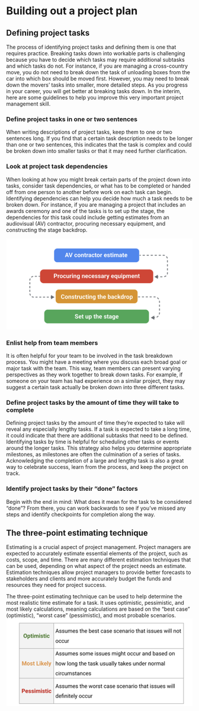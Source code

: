 # Building out a project plan

## Defining project tasks
The process of identifying project tasks and defining them is one that requires practice. Breaking tasks down into workable parts is challenging because you have to decide which tasks may require additional subtasks and which tasks do not. For instance, if you are managing a cross-country move, you do not need to break down the task of unloading boxes from the car into which box should be moved first. However, you may need to break down the movers’ tasks into smaller, more detailed steps. As you progress in your career, you will get better at breaking tasks down. In the interim, here are some guidelines to help you improve this very important project management skill. 

### Define project tasks in one or two sentences
When writing descriptions of project tasks, keep them to one or two sentences long. If you find that a certain task description needs to be longer than one or two sentences, this indicates that the task is complex and could be broken down into smaller tasks or that it may need further clarification.

### Look at project task dependencies
When looking at how you might break certain parts of the project down into tasks, consider task dependencies, or what has to be completed or handed off from one person to another before work on each task can begin. Identifying dependencies can help you decide how much a task needs to be broken down. For instance, if you are managing a project that includes an awards ceremony and one of the tasks is to set up the stage, the dependencies for this task could include getting estimates from an audiovisual (AV) contractor, procuring necessary equipment, and constructing the stage backdrop.

![](imgs/pic1.png)

### Enlist help from team members
It is often helpful for your team to be involved in the task breakdown process. You might have a meeting where you discuss each broad goal or major task with the team. This way, team members can present varying perspectives as they work together to break down tasks. For example, if someone on your team has had experience on a similar project, they may suggest a certain task actually be broken down into three different tasks. 

### Define project tasks by the amount of time they will take to complete
Defining project tasks by the amount of time they’re expected to take will reveal any especially lengthy tasks. If a task is expected to take a long time, it could indicate that there are additional subtasks that need to be defined. Identifying tasks by time is helpful for scheduling other tasks or events around the longer tasks. This strategy also helps you determine appropriate milestones, as milestones are often the culmination of a series of tasks. Acknowledging the completion of a large and lengthy task is also a great way to celebrate success, learn from the process, and keep the project on track.

### Identify project tasks by their “done” factors
Begin with the end in mind: What does it mean for the task to be considered “done”? From there, you can work backwards to see if you’ve missed any steps and identify checkpoints for completion along the way. 

## The three-point estimating technique
Estimating is a crucial aspect of project management. Project managers are expected to accurately estimate essential elements of the project, such as costs, scope, and time. There are many different estimation techniques that can be used, depending on what aspect of the project needs an estimate. Estimation techniques allow project managers to provide better forecasts to stakeholders and clients and more accurately budget the funds and resources they need for project success. 

The three-point estimating technique can be used to help determine the most realistic time estimate for a task. It uses optimistic, pessimistic, and most likely calculations, meaning calculations are based on the “best case” (optimistic), “worst case” (pessimistic), and most probable scenarios. 
![](imgs/pic2.png)